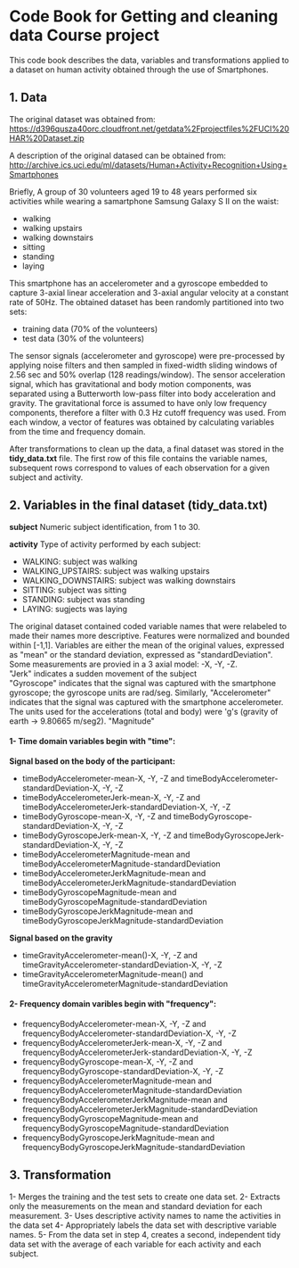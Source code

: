 # Code Book for Getting and cleaning data Course project

This code book describes the data, variables and transformations applied to a dataset on human activity obtained
through the use of Smartphones. 

## 1. Data
The original dataset was obtained from:
https://d396qusza40orc.cloudfront.net/getdata%2Fprojectfiles%2FUCI%20HAR%20Dataset.zip

A description of the original datased can be obtained from:
http://archive.ics.uci.edu/ml/datasets/Human+Activity+Recognition+Using+Smartphones

Briefly, A group of 30 volunteers aged 19 to 48 years performed six activities while wearing a samartphone Samsung Galaxy S II on the waist:
- walking  
- walking upstairs  
- walking downstairs  
- sitting  
- standing  
- laying  

This smartphone has an accelerometer and a gyroscope embedded to capture 3-axial linear acceleration and 3-axial angular velocity at a constant rate of 50Hz.
The obtained dataset has been randomly partitioned into two sets:
- training data (70% of the volunteers)  
- test data (30% of the volunteers)

The sensor signals (accelerometer and gyroscope) were pre-processed by applying noise filters and then sampled in fixed-width sliding windows of 2.56 sec and 50% overlap (128 readings/window). The sensor acceleration signal, which has gravitational and body motion components, was separated using a Butterworth low-pass filter into body acceleration and gravity. The gravitational force is assumed to have only low frequency components, therefore a filter with 0.3 Hz cutoff frequency was used. From each window, a vector of features was obtained by calculating variables from the time and frequency domain.

After transformations to clean up the data, a final dataset was stored in the **tidy_data.txt** file. The first row of this file contains the variable names, subsequent rows correspond to values of each observation for a given subject and activity.

## 2. Variables in the final dataset (tidy_data.txt)
**subject** Numeric subject identification, from 1 to 30.

**activity** Type of activity performed by each subject:
- WALKING: subject was walking  
- WALKING_UPSTAIRS: subject was walking upstairs  
- WALKING_DOWNSTAIRS: subject was walking downstairs  
- SITTING: subject was sitting  
- STANDING: subject was standing  
- LAYING: sugjects was laying  

The original dataset contained coded variable names that were relabeled to made their names more descriptive.
Features were normalized and bounded within [-1,1]. 
Variables are either the mean of the original values, expressed as "mean" or the standard deviation, expressed as "standardDeviation".  
Some measurements are provied in a 3 axial model: -X, -Y, -Z.  
"Jerk" indicates a sudden movement of the subject  
"Gyroscope" indicates that the signal was captured with the smartphone gyroscope; the gyroscope units are rad/seg.  Similarly, "Accelerometer" indicates that the signal was captured with the smartphone accelerometer. The units used for the accelerations (total and body) were 'g's (gravity of earth -> 9.80665 m/seg2).
"Magnitude"  

#### 1- Time domain variables begin with "time":  
**Signal based on the body of the participant:**  
- timeBodyAccelerometer-mean-X, -Y, -Z and timeBodyAccelerometer-standardDeviation-X, -Y, -Z  
- timeBodyAccelerometerJerk-mean-X, -Y, -Z and timeBodyAccelerometerJerk-standardDeviation-X, -Y, -Z  
- timeBodyGyroscope-mean-X, -Y, -Z and timeBodyGyroscope-standardDeviation-X, -Y, -Z  
- timeBodyGyroscopeJerk-mean-X, -Y, -Z and timeBodyGyroscopeJerk-standardDeviation-X, -Y, -Z  
- timeBodyAccelerometerMagnitude-mean  and timeBodyAccelerometerMagnitude-standardDeviation  
- timeBodyAccelerometerJerkMagnitude-mean and timeBodyAccelerometerJerkMagnitude-standardDeviation  
- timeBodyGyroscopeMagnitude-mean and timeBodyGyroscopeMagnitude-standardDeviation  
- timeBodyGyroscopeJerkMagnitude-mean and timeBodyGyroscopeJerkMagnitude-standardDeviation  

**Signal based on the gravity**  
- timeGravityAccelerometer-mean()-X, -Y, -Z  and  timeGravityAccelerometer-standardDeviation-X, -Y, -Z  
- timeGravityAccelerometerMagnitude-mean() and timeGravityAccelerometerMagnitude-standardDeviation  
  

  
#### 2- Frequency domain varibles begin with "frequency":  
- frequencyBodyAccelerometer-mean-X, -Y, -Z and frequencyBodyAccelerometer-standardDeviation-X, -Y, -Z  
- frequencyBodyAccelerometerJerk-mean-X, -Y, -Z and frequencyBodyAccelerometerJerk-standardDeviation-X, -Y, -Z  
- frequencyBodyGyroscope-mean-X, -Y, -Z and frequencyBodyGyroscope-standardDeviation-X, -Y, -Z  
- frequencyBodyAccelerometerMagnitude-mean and frequencyBodyAccelerometerMagnitude-standardDeviation  
- frequencyBodyAccelerometerJerkMagnitude-mean and frequencyBodyAccelerometerJerkMagnitude-standardDeviation  
- frequencyBodyGyroscopeMagnitude-mean and frequencyBodyGyroscopeMagnitude-standardDeviation  
- frequencyBodyGyroscopeJerkMagnitude-mean and frequencyBodyGyroscopeJerkMagnitude-standardDeviation


## 3. Transformation
1- Merges the training and the test sets to create one data set.
2- Extracts only the measurements on the mean and standard deviation for each measurement.
3- Uses descriptive activity names to name the activities in the data set
4- Appropriately labels the data set with descriptive variable names.
5- From the data set in step 4, creates a second, independent tidy data set with the average of each variable for each activity and each subject.
